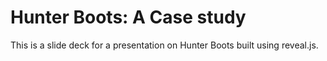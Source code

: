 # Hunter Boots: A Case study

This is a slide deck for a presentation on Hunter Boots built using reveal.js.

